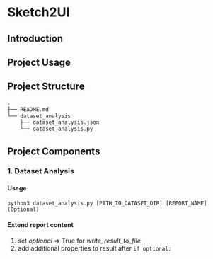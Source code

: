 # Sketch2UI

## Introduction

## Project Usage

## Project Structure
```bash
.
├── README.md
└── dataset_analysis
    ├── dataset_analysis.json
    └── dataset_analysis.py
```

## Project Components

### 1. Dataset Analysis
#### Usage
`python3 dataset_analysis.py [PATH_TO_DATASET_DIR] [REPORT_NAME](Optional)`

#### Extend report content
1. set *optional* => True for *write_result_to_file*
2. add additional properties to result after `if optional:`
